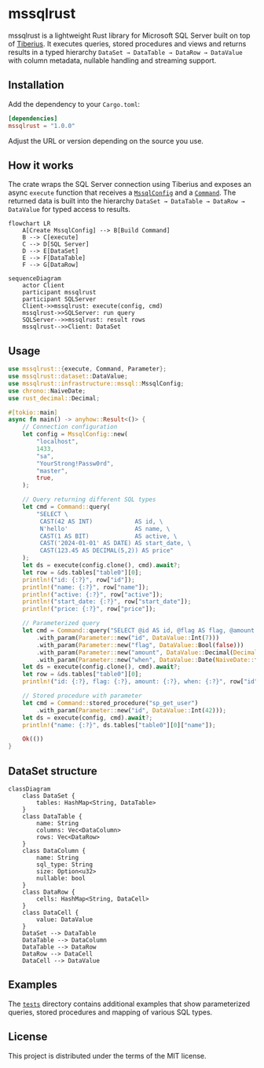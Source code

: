 # mssqlrust

mssqlrust is a lightweight Rust library for Microsoft SQL Server built on top of [Tiberius](https://github.com/prisma/tiberius). It executes queries, stored procedures and views and returns results in a typed hierarchy `DataSet → DataTable → DataRow → DataValue` with column metadata, nullable handling and streaming support.

## Installation

Add the dependency to your `Cargo.toml`:

```toml
[dependencies]
mssqlrust = "1.0.0"
```

Adjust the URL or version depending on the source you use.

## How it works

The crate wraps the SQL Server connection using Tiberius and exposes an async `execute` function that receives a [`MssqlConfig`](src/infrastructure/mssql/config.rs) and a [`Command`](src/repositories/command.rs). The returned data is built into the hierarchy `DataSet → DataTable → DataRow → DataValue` for typed access to results.

```mermaid
flowchart LR
    A[Create MssqlConfig] --> B[Build Command]
    B --> C[execute]
    C --> D[SQL Server]
    D --> E[DataSet]
    E --> F[DataTable]
    F --> G[DataRow]
```

```mermaid
sequenceDiagram
    actor Client
    participant mssqlrust
    participant SQLServer
    Client->>mssqlrust: execute(config, cmd)
    mssqlrust->>SQLServer: run query
    SQLServer-->>mssqlrust: result rows
    mssqlrust-->>Client: DataSet
```

## Usage

```rust
use mssqlrust::{execute, Command, Parameter};
use mssqlrust::dataset::DataValue;
use mssqlrust::infrastructure::mssql::MssqlConfig;
use chrono::NaiveDate;
use rust_decimal::Decimal;

#[tokio::main]
async fn main() -> anyhow::Result<()> {
    // Connection configuration
    let config = MssqlConfig::new(
        "localhost",
        1433,
        "sa",
        "YourStrong!Passw0rd",
        "master",
        true,
    );

    // Query returning different SQL types
    let cmd = Command::query(
        "SELECT \
         CAST(42 AS INT)            AS id, \
         N'hello'                   AS name, \
         CAST(1 AS BIT)             AS active, \
         CAST('2024-01-01' AS DATE) AS start_date, \
         CAST(123.45 AS DECIMAL(5,2)) AS price"
    );
    let ds = execute(config.clone(), cmd).await?;
    let row = &ds.tables["table0"][0];
    println!("id: {:?}", row["id"]);
    println!("name: {:?}", row["name"]);
    println!("active: {:?}", row["active"]);
    println!("start_date: {:?}", row["start_date"]);
    println!("price: {:?}", row["price"]);

    // Parameterized query
    let cmd = Command::query("SELECT @id AS id, @flag AS flag, @amount AS amount, @when AS when_date")
        .with_param(Parameter::new("id", DataValue::Int(7)))
        .with_param(Parameter::new("flag", DataValue::Bool(false)))
        .with_param(Parameter::new("amount", DataValue::Decimal(Decimal::new(1999, 2))))
        .with_param(Parameter::new("when", DataValue::Date(NaiveDate::from_ymd_opt(2024, 6, 1).unwrap())));
    let ds = execute(config.clone(), cmd).await?;
    let row = &ds.tables["table0"][0];
    println!("id: {:?}, flag: {:?}, amount: {:?}, when: {:?}", row["id"], row["flag"], row["amount"], row["when_date"]);

    // Stored procedure with parameter
    let cmd = Command::stored_procedure("sp_get_user")
        .with_param(Parameter::new("id", DataValue::Int(42)));
    let ds = execute(config, cmd).await?;
    println!("name: {:?}", ds.tables["table0"][0]["name"]);

    Ok(())
}
```

## DataSet structure

```mermaid
classDiagram
    class DataSet {
        tables: HashMap<String, DataTable>
    }
    class DataTable {
        name: String
        columns: Vec<DataColumn>
        rows: Vec<DataRow>
    }
    class DataColumn {
        name: String
        sql_type: String
        size: Option<u32>
        nullable: bool
    }
    class DataRow {
        cells: HashMap<String, DataCell>
    }
    class DataCell {
        value: DataValue
    }
    DataSet --> DataTable
    DataTable --> DataColumn
    DataTable --> DataRow
    DataRow --> DataCell
    DataCell --> DataValue
```

## Examples

The [`tests`](tests) directory contains additional examples that show parameterized queries, stored procedures and mapping of various SQL types.

## License

This project is distributed under the terms of the MIT license.
